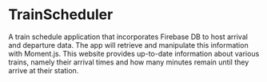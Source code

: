 # TrainScheduler

A train schedule application that incorporates Firebase DB to host arrival and departure data. The app will retrieve and manipulate this information with Moment.js. This website provides up-to-date information about various trains, namely their arrival times and how many minutes remain until they arrive at their station. 


